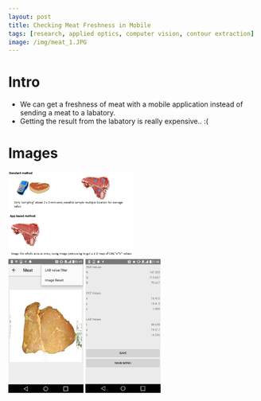 ```yaml
---
layout: post
title: Checking Meat Freshness in Mobile
tags: [research, applied optics, computer vision, contour extraction]
image: /img/meat_1.JPG
---
```



# Intro
* We can get a freshness of meat with a mobile application instead of sending a meat to a labatory.
* Getting the result from the labatory is really expensive.. :(

# Images
<img src="/img/meat_1.JPG" width="50%" height="30%" title="Summary" alt="Summary"/>

<div>
<img src="/img/meat_2.JPG" width="30%" height="30%" title="Contour Extraction" alt="Contour Extraction"/>
<img src="/img/save.jpg" width="30%" height="30%" title="Result Page" alt="Result Page"/>
</div>

